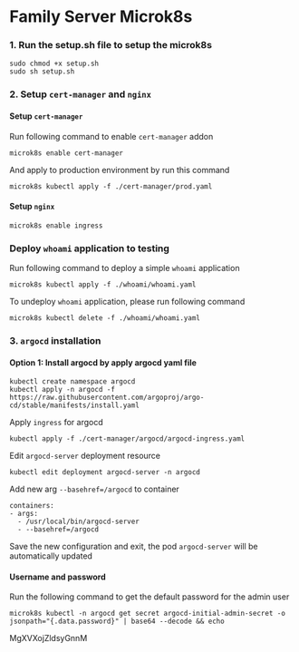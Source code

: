 # Family Server Microk8s

### 1. Run the setup.sh file to setup the microk8s

```
sudo chmod +x setup.sh
sudo sh setup.sh
```

### 2. Setup `cert-manager` and `nginx`

#### Setup `cert-manager`

Run following command to enable `cert-manager` addon
```
microk8s enable cert-manager
```

And apply to production environment by run this command

```
microk8s kubectl apply -f ./cert-manager/prod.yaml
```

#### Setup `nginx`

```
microk8s enable ingress
```

### Deploy `whoami` application to testing


Run following command to deploy a simple `whoami` application

```
microk8s kubectl apply -f ./whoami/whoami.yaml
```

To undeploy `whoami` application, please run following command

```
microk8s kubectl delete -f ./whoami/whoami.yaml
```

### 3. `argocd` installation

#### Option 1: Install argocd by apply argocd yaml file

```
kubectl create namespace argocd
kubectl apply -n argocd -f https://raw.githubusercontent.com/argoproj/argo-cd/stable/manifests/install.yaml
```

Apply `ingress` for argocd

```
kubectl apply -f ./cert-manager/argocd/argocd-ingress.yaml
```

Edit `argocd-server` deployment resource

```
kubectl edit deployment argocd-server -n argocd
```

Add new arg `--basehref=/argocd` to container

```
containers:
- args:
  - /usr/local/bin/argocd-server
  - --basehref=/argocd
```

Save the new configuration and exit, the pod `argocd-server` will be automatically updated

#### Username and password

Run the following command to get the default password for the admin user

```
microk8s kubectl -n argocd get secret argocd-initial-admin-secret -o jsonpath="{.data.password}" | base64 --decode && echo
```
MgXVXojZldsyGnnM
